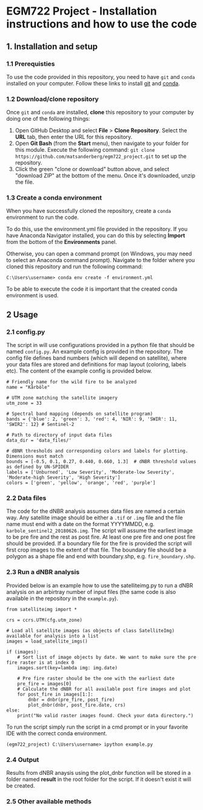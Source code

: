 # EGM722 Project - Installation instructions and how to use the code



## 1. Installation and setup

### 1.1 Prerequisties

To use the code provided in this repository, you need to have `git` and `conda` installed on your computer. Follow these links to install [git](https://git-scm.com/downloads) and [conda](https://docs.anaconda.com/anaconda/install/). 

### 1.2 Download/clone repository

Once `git` and `conda` are installed, __clone__ this repository to your computer by doing one of the following things:

1. Open GitHub Desktop and select __File__ > __Clone Repository__. Select the __URL__ tab, then enter the URL for this 
   repository.
2. Open __Git Bash__ (from the __Start__ menu), then navigate to your folder for this module. Execute the following command: 
   `git clone https://github.com/matsanderberg/egm722_project.git` to set up the repository. 
3. Click the green "clone or download" button above, and select "download ZIP" at the bottom of the menu. Once it's downloaded, unzip the file.

### 1.3 Create a conda environment

When you have successfully cloned the repository, create a `conda` environment to run the code.

To do this, use the environment.yml file provided in the repository. If you have Anaconda Navigator installed,
you can do this by selecting __Import__ from the bottom of the __Environments__ panel. 

Otherwise, you can open a command prompt (on Windows, you may need to select an Anaconda command prompt). Navigate
to the folder where you cloned this repository and run the following command:

```
C:\Users\username> conda env create -f environment.yml
```

To be able to execute the code it is important that the created conda environment is used.

## 2 Usage

### 2.1 config.py

The script in will use configurations provided in a python file that should be named `config.py`. An example config is provided in the repository. The config file defines band numbers (which will depend on satellite), where your data files are stored and definitions for map layout (coloring, labels etc). The content of the example config is provided below.

```
# Friendly name for the wild fire to be analyzed
name = "Kårböle"

# UTM zone matching the satellite imagery
utm_zone = 33

# Spectral band mapping (depends on satellite program)
bands = {'blue': 2, 'green': 3, 'red': 4, 'NIR': 9, 'SWIR': 11, 'SWIR2': 12} # Sentinel-2

# Path to directory of input data files
data_dir = 'data_files/'

# dBNR thresholds and corresponding colors and labels for plotting. Dimensions must match
bounds = [-0.5, 0.1, 0.27, 0.440, 0.660, 1.3]  # dNBR threshold values as defined by UN-SPIDER
labels = ['Unburned', 'Low Severity', 'Moderate-low Severity', 'Moderate-high Severity', 'High Severity']
colors = ['green', 'yellow', 'orange', 'red', 'purple']
```

### 2.2 Data files

The code for the dNBR analysis assumes data files are named a certain way. Any satellite image should be either a `.tif` or `.img` file and the file name must end with a date on the format YYYYMMDD, e.g. `karbole_sentinel2_20180626.img`. The script will assume the earliest image to be pre fire and the rest as post fire. At least one pre fire and one post fire should be provided. If a boundary file for the fire is provided the script will first crop images to the extent of that file. The boundary file should be a polygon as a shape file and end with boundary.shp, e.g. `fire_boundary.shp`.

### 2.3 Run a dNBR analysis

Provided below is an example how to use the satelliteimg.py to run a dNBR analysis on an arbirtray number of input files (the same code is also available in the repository in the `example.py`).

```
from satelliteimg import *

crs = ccrs.UTM(cfg.utm_zone)

# Load all satellite images (as objects of class SatelliteImg) available for analysis into a list
images = load_satellite_imgs()

if (images):
    # Sort list of image objects by date. We want to make sure the pre fire raster is at index 0
    images.sort(key=lambda img: img.date)

    # Pre fire raster should be the one with the earliest date
    pre_fire = images[0]
    # Calculate the dNBR for all available post fire images and plot
    for post_fire in images[1:]:
        dnbr = dnbr(pre_fire, post_fire)
        plot_dnbr(dnbr, post_fire.date, crs)
else:
    print("No valid raster images found. Check your data directory.")
```
To run the script simply run the script in a cmd prompt or in your favorite IDE with the correct conda environment.

```
(egm722_project) C:\Users\username> ipython example.py
```

### 2.4 Output

Results from dNBR anaysis using the plot_dnbr function will be stored in a folder named __result__ in the root folder for the script. If it doesn't exist it will be created.

### 2.5 Other available methods

